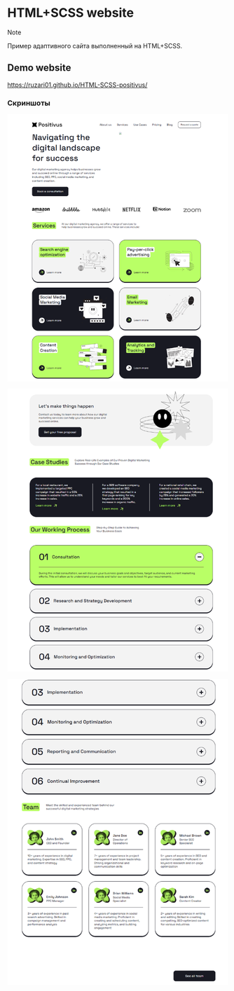# HTML+SCSS website

> [!NOTE]
> Пример адаптивного сайта выполненный на HTML+SCSS.

## Demo website
https://ruzari01.github.io/HTML-SCSS-positivus/

### Скриншоты

![header](./screenshots/1.png)

![main](./screenshots/2.png)

![footer](./screenshots/3.png)